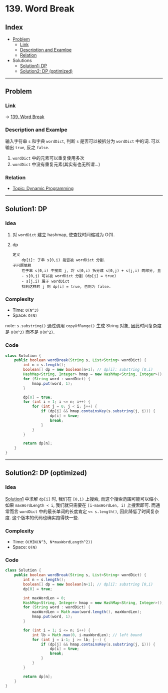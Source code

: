 # 139. Word Break

## Index

- [Problem](#problem)
  - [Link](#Link)
  - [Description and Examlpe](#description-and-examlpe)
  - [Relation](#relation)
- Solutions
  - [Solution1: DP](#solution1-dp)
  - [Solution2: DP (optimized)](#solution2-dp-optimized)

----

## Problem

### Link

-> [139. Word Break][1]

### Description and Examlpe

输入字符串 `s` 和字典 `wordDict`, 判断 `s` 是否可以被拆分为 `wordDict` 中的词. 可以输出 `true`, 反之 `false`.

1. `wordDict` 中的元素可以重复使用多次
2. `wordDict` 中没有重复元素(其实有也无所谓...)

### Relation

- [Topic: Dynamic Programming][2]

----

## Solution1: DP

### Idea

1. 对 `wordDict` 建立 hashmap, 使查找时间缩减为 O(1).
2. dp

    ```nohighlight
    定义
        dp[i]: 子串 s[0,i) 能否被 wordDict 分割.
    子问题依赖
        在子串 s[0,i) 中搜索 j, 将 s[0,i) 拆分成 s[0,j) + s[j,i) 两部分, 且
        - s[0,j) 可以被 wordDict 分割 (dp[j] = true)
        - s[j,i) 属于 wordDict
        找到这样的 j 则 dp[i] = true, 否则为 false.
    ```

### Complexity

- Time: `O(N^3)`
- Space: `O(N)`

note: `s.substring()` 通过调用 `copyOfRange()` 生成 String 对象, 因此时间复杂度是 `O(N^3)` 而不是 `O(N^2)`.

### Code

```java
class Solution {
    public boolean wordBreak(String s, List<String> wordDict) {
        int n = s.length();
        boolean[] dp = new boolean[n+1]; // dp[i]: substring [0,i)
        HashMap<String, Integer> hmap = new HashMap<String, Integer>();
        for (String word : wordDict) {
            hmap.put(word, 1);
        }

        dp[0] = true;
        for (int i = 1; i <= n; i++) {
            for (int j = 0; j < i; j++) {
                if (dp[j] && hmap.containsKey(s.substring(j, i))) {
                    dp[i] = true;
                    break;
                }
            }
        }

        return dp[n];
    }
}
```

----

## Solution2: DP (optimized)

### Idea

[Solution1](#solution1-dp) 中求解 `dp[i]` 时, 我们在 `[0,i)` 上搜索, 而这个搜索范围可能可以缩小. 如果 `maxWordLength < i`, 我们就只需要在 `[i-maxWordLen, i)` 上搜索即可. 而通常而言 `wordDict` 中的最长单词的长度肯定 `<< s.length()`, 因此降低了时间复杂度. 这个版本的代码也确实跑得快一些.

### Complexity

- Time: `O(MIN(N^3, N*maxWordLength^2))`
- Space: `O(N)`

### Code

```java
class Solution {
    public boolean wordBreak(String s, List<String> wordDict) {
        int n = s.length();
        boolean[] dp = new boolean[n+1]; // dp[i]: substring [0,i)
        dp[0] = true;

        int maxWordLen = 0;
        HashMap<String, Integer> hmap = new HashMap<String, Integer>();
        for (String word : wordDict) {
            maxWordLen = Math.max(word.length(), maxWordLen);
            hmap.put(word, 1);
        }

        for (int i = 1; i <= n; i++) {
            int lb = Math.max(0, i-maxWordLen); // left bound
            for (int j = i-1; j >= lb; j--) {
                if (dp[j] && hmap.containsKey(s.substring(j, i))) {
                    dp[i] = true;
                    break;
                }
            }
        }

        return dp[n];
    }
}
```

[1]: https://leetcode.com/problems/word-break/
[2]: ../topics/dynamic-programming.md
